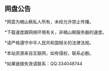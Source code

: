 网盘公告
---
*网盘为楠山枫私人所有，未经允许禁止传播。

*下载速度跟网络环境有关，非楠山枫服务器的速度。

*请严格遵守中华人民共和国相关的法律法规。

*本站资源来自互联网，如有侵权，联系必删。

*如果链接失效请联系：QQ:334048744
